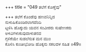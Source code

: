 +++
title = "049 ತಲೆಗೆ ಕೊಣ್ಡೆವು"

+++
ತಲೆಗೆ ಕೊಂಡೆವು ಹಣವನಿನ್ನಿದ  
ನುಳುಹಿಕೊಂಡಿರಲಾಗದೆಂದಿ  
ಟ್ಟಳಿಸಿ ಹೊಕ್ಕುದು ಯವನ ಸಂವೀರರು ಸುಷೇಣಕರು  
ಅಳವಿಗಳುಕುವುದಾಳುತನದ  
ಗ್ಗಳಿಕೆಯೇ ಸುಡಲೆನುತ ಮನ ಮುಂ  
ಕೊಳಿಸಿ ಕುಂತೀಭೋಜ ಹೊಕ್ಕನು ಸಕಲದಳ ಸಹಿತ    ॥49॥